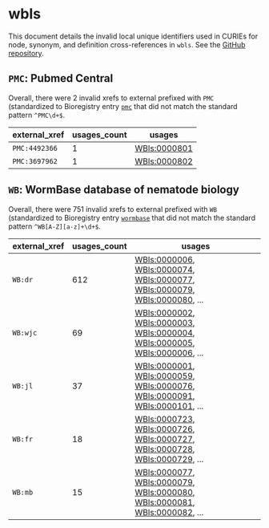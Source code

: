 # wbls

This document details the invalid local unique identifiers used in CURIEs
for node, synonym, and definition cross-references in `wbls`. See the [GitHub repository](https://github.com/obophenotype/c-elegans-development-ontology).


## `PMC`: Pubmed Central

Overall, there were 2 invalid
xrefs to external prefixed with `PMC` (standardized to Bioregistry
entry [`pmc`]((https://bioregistry.io/pmc)) that
did not match the standard pattern `^PMC\d+$`.

| external_xref   |   usages_count | usages                                              |
|-----------------|----------------|-----------------------------------------------------|
| `PMC:4492366`   |              1 | [WBls:0000801](https://bioregistry.io/WBls:0000801) |
| `PMC:3697962`   |              1 | [WBls:0000802](https://bioregistry.io/WBls:0000802) |

## `WB`: WormBase database of nematode biology

Overall, there were 751 invalid
xrefs to external prefixed with `WB` (standardized to Bioregistry
entry [`wormbase`]((https://bioregistry.io/wormbase)) that
did not match the standard pattern `^WB[A-Z][a-z]+\d+$`.

| external_xref   |   usages_count | usages                                                                                                                                                                                                                                                                       |
|-----------------|----------------|------------------------------------------------------------------------------------------------------------------------------------------------------------------------------------------------------------------------------------------------------------------------------|
| `WB:dr`         |            612 | [WBls:0000006](https://bioregistry.io/WBls:0000006), [WBls:0000074](https://bioregistry.io/WBls:0000074), [WBls:0000077](https://bioregistry.io/WBls:0000077), [WBls:0000079](https://bioregistry.io/WBls:0000079), [WBls:0000080](https://bioregistry.io/WBls:0000080), ... |
| `WB:wjc`        |             69 | [WBls:0000002](https://bioregistry.io/WBls:0000002), [WBls:0000003](https://bioregistry.io/WBls:0000003), [WBls:0000004](https://bioregistry.io/WBls:0000004), [WBls:0000005](https://bioregistry.io/WBls:0000005), [WBls:0000006](https://bioregistry.io/WBls:0000006), ... |
| `WB:jl`         |             37 | [WBls:0000001](https://bioregistry.io/WBls:0000001), [WBls:0000059](https://bioregistry.io/WBls:0000059), [WBls:0000076](https://bioregistry.io/WBls:0000076), [WBls:0000091](https://bioregistry.io/WBls:0000091), [WBls:0000101](https://bioregistry.io/WBls:0000101), ... |
| `WB:fr`         |             18 | [WBls:0000723](https://bioregistry.io/WBls:0000723), [WBls:0000726](https://bioregistry.io/WBls:0000726), [WBls:0000727](https://bioregistry.io/WBls:0000727), [WBls:0000728](https://bioregistry.io/WBls:0000728), [WBls:0000729](https://bioregistry.io/WBls:0000729), ... |
| `WB:mb`         |             15 | [WBls:0000077](https://bioregistry.io/WBls:0000077), [WBls:0000079](https://bioregistry.io/WBls:0000079), [WBls:0000080](https://bioregistry.io/WBls:0000080), [WBls:0000081](https://bioregistry.io/WBls:0000081), [WBls:0000082](https://bioregistry.io/WBls:0000082), ... |

